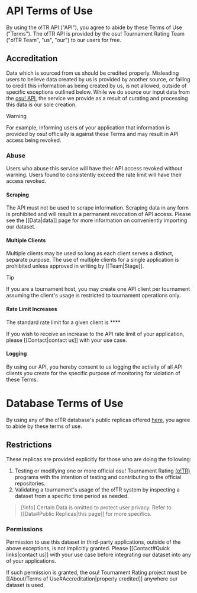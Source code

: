 # API Terms of Use

By using the o!TR API ("API"), you agree to abide by these Terms of Use ("Terms"). The o!TR API is provided by the osu! Tournament Rating Team ("o!TR Team", "us", "our") to our users for free.

## Accreditation

Data which is sourced from us should be credited properly. Misleading users to believe data created by us is provided by another source, or failing to credit this information as being created by us, is not allowed, outside of specific exceptions outlined below. While we do source our input data from the [osu! API](https://github.com/ppy/osu-api/wiki), the service we provide as a result of curating and processing this data is our sole creation.

> [!warning]
>  For example, informing users of your application that information is provided by osu! officially is against these Terms and may result in API access being revoked.

### Abuse

Users who abuse this service will have their API access revoked without warning. Users found to consistently exceed the rate limit will have their access revoked.

#### Scraping

The API must not be used to scrape information. Scraping data in any form is prohibited and will result in a permanent revocation of API access. Please see the [[Data|data]] page for more information on conveniently importing our dataset.

#### Multiple Clients

Multiple clients may be used so long as each client serves a distinct, separate purpose. The use of multiple clients for a single application is prohibited unless approved in writing by [[Team|Stage]].

>[!tip]
> If you are a tournament host, you may create one API client per tournament assuming the client's usage is restricted to tournament operations only. 

#### Rate Limit Increases

The standard rate limit for a given client is ****

If you wish to receive an increase to the API rate limit of your application, please [[Contact|contact us]] with your use case.

#### Logging

By using our API, you hereby consent to us logging the activity of all API clients you create for the specific purpose of monitoring for violation of these Terms. 

# Database Terms of Use

By using any of the o!TR database's public replicas offered [here](https://data.otr.stagec.xyz/), you agree to abide by these terms of use. 

## Restrictions

These replicas are provided explicitly for those who are doing the following:

1. Testing or modifying one or more official osu! Tournament Rating [(o!TR)](https://github.com/osu-tournament-rating)  programs with the intention of testing and contributing to the official repositories. 
2. Validating a tournament's usage of the o!TR system by inspecting a dataset from a specific time period as needed.

> [!info]
> Certain Data is omitted to protect user privacy. Refer to [[Data#Public Replicas|this page]] for more specifics.

### Permissions

Permission to use this dataset in third-party applications, outside of the above exceptions, is not implicitly granted. Please [[Contact#Quick links|contact us]] with your use case before integrating our dataset into any of your applications. 

If such permission is granted, the osu! Tournament Rating project must be [[About/Terms of Use#Accreditation|properly credited]] anywhere our dataset is used. 